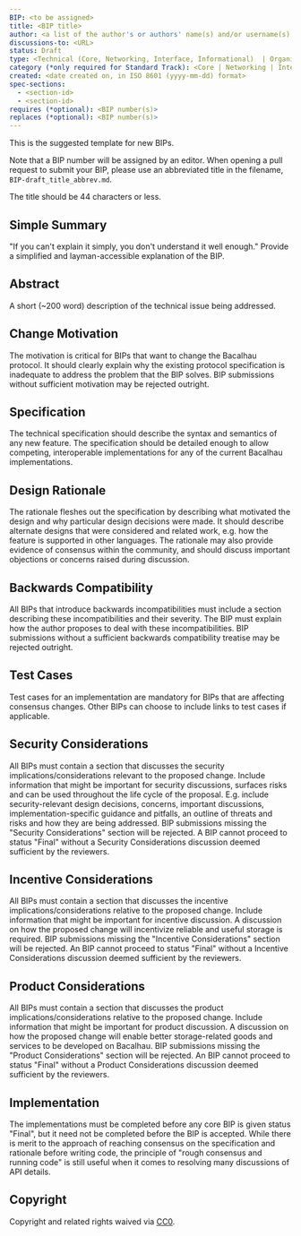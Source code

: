 ```yaml
---
BIP: <to be assigned>
title: <BIP title>
author: <a list of the author's or authors' name(s) and/or username(s), or name(s) and email(s), e.g. (use with the parentheses or triangular brackets): FirstName LastName (@GitHubUsername), FirstName LastName <foo@bar.com>, FirstName (@GitHubUsername) and GitHubUsername (@GitHubUsername)>
discussions-to: <URL>
status: Draft
type: <Technical (Core, Networking, Interface, Informational)  | Organizational | Recovery>
category (*only required for Standard Track): <Core | Networking | Interface >
created: <date created on, in ISO 8601 (yyyy-mm-dd) format>
spec-sections: 
  - <section-id>
  - <section-id>
requires (*optional): <BIP number(s)>
replaces (*optional): <BIP number(s)>
---
```


<!--You can leave these HTML comments in your merged BIP and delete the visible duplicate text guides, they will not appear and may be helpful to refer to if you edit it again. This is the suggested template for new BIPs. Note that a BIP number will be assigned by an editor. When opening a pull request to submit your BIP, please use an abbreviated title in the filename, `BIP-draft_title_abbrev.md`. The title should be 44 characters or less.-->
This is the suggested template for new BIPs.

Note that a BIP number will be assigned by an editor. When opening a pull request to submit your BIP, please use an abbreviated title in the filename, `BIP-draft_title_abbrev.md`.

The title should be 44 characters or less.

## Simple Summary
<!--"If you can't explain it simply, you don't understand it well enough." Provide a simplified and layman-accessible explanation of the BIP.-->
"If you can't explain it simply, you don't understand it well enough." Provide a simplified and layman-accessible explanation of the BIP.

## Abstract
<!--A short (~200 word) description of the technical issue being addressed.-->
A short (~200 word) description of the technical issue being addressed.

## Change Motivation
<!--The motivation is critical for BIPs that want to change the Bacalhau protocol. It should clearly explain why the existing protocol specification is inadequate to address the problem that the BIP solves. BIP submissions without sufficient motivation may be rejected outright.-->
The motivation is critical for BIPs that want to change the Bacalhau protocol. It should clearly explain why the existing protocol specification is inadequate to address the problem that the BIP solves. BIP submissions without sufficient motivation may be rejected outright.

## Specification
<!--The technical specification should describe the syntax and semantics of any new feature. The specification should be detailed enough to allow competing, interoperable implementations for any of the current Bacalhau implementations. -->
The technical specification should describe the syntax and semantics of any new feature. The specification should be detailed enough to allow competing, interoperable implementations for any of the current Bacalhau implementations.

## Design Rationale
<!--The rationale fleshes out the specification by describing what motivated the design and why particular design decisions were made. It should describe alternate designs that were considered and related work, e.g. how the feature is supported in other languages. The rationale may also provide evidence of consensus within the community, and should discuss important objections or concerns raised during discussion.-->
The rationale fleshes out the specification by describing what motivated the design and why particular design decisions were made. It should describe alternate designs that were considered and related work, e.g. how the feature is supported in other languages. The rationale may also provide evidence of consensus within the community, and should discuss important objections or concerns raised during discussion.

## Backwards Compatibility
<!--All BIPs that introduce backwards incompatibilities must include a section describing these incompatibilities and their severity. The BIP must explain how the author proposes to deal with these incompatibilities. BIP submissions without a sufficient backwards compatibility treatise may be rejected outright.-->
All BIPs that introduce backwards incompatibilities must include a section describing these incompatibilities and their severity. The BIP must explain how the author proposes to deal with these incompatibilities. BIP submissions without a sufficient backwards compatibility treatise may be rejected outright.

## Test Cases
<!--Test cases for an implementation are mandatory for BIPs that are affecting consensus changes. Other BIPs can choose to include links to test cases if applicable.-->
Test cases for an implementation are mandatory for BIPs that are affecting consensus changes. Other BIPs can choose to include links to test cases if applicable.

## Security Considerations
<!--All BIPs must contain a section that discusses the security implications/considerations relevant to the proposed change. Include information that might be important for security discussions, surfaces risks and can be used throughout the life cycle of the proposal. E.g. include security-relevant design decisions, concerns, important discussions, implementation-specific guidance and pitfalls, an outline of threats and risks and how they are being addressed. BIP submissions missing the "Security Considerations" section will be rejected. A BIP cannot proceed to status "Final" without a Security Considerations discussion deemed sufficient by the reviewers.-->
All BIPs must contain a section that discusses the security implications/considerations relevant to the proposed change. Include information that might be important for security discussions, surfaces risks and can be used throughout the life cycle of the proposal. E.g. include security-relevant design decisions, concerns, important discussions, implementation-specific guidance and pitfalls, an outline of threats and risks and how they are being addressed. BIP submissions missing the "Security Considerations" section will be rejected. A BIP cannot proceed to status "Final" without a Security Considerations discussion deemed sufficient by the reviewers.

## Incentive Considerations
<!--All BIPs must contain a section that discusses the incentive implications/considerations relative to the proposed change. Include information that might be important for incentive discussion. A discussion on how the proposed change will incentivize reliable and useful storage is required. BIP submissions missing the "Incentive Considerations" section will be rejected. An BIP cannot proceed to status "Final" without a Incentive Considerations discussion deemed sufficient by the reviewers.-->
All BIPs must contain a section that discusses the incentive implications/considerations relative to the proposed change. Include information that might be important for incentive discussion. A discussion on how the proposed change will incentivize reliable and useful storage is required. BIP submissions missing the "Incentive Considerations" section will be rejected. An BIP cannot proceed to status "Final" without a Incentive Considerations discussion deemed sufficient by the reviewers.

## Product Considerations
<!--All BIPs must contain a section that discusses the product implications/considerations relative to the proposed change. Include information that might be important for product discussion. A discussion on how the proposed change will enable better storage-related goods and services to be developed on Bacalhau. BIP submissions missing the "Product Considerations" section will be rejected. An BIP cannot proceed to status "Final" without a Product Considerations discussion deemed sufficient by the reviewers.-->
All BIPs must contain a section that discusses the product implications/considerations relative to the proposed change. Include information that might be important for product discussion. A discussion on how the proposed change will enable better storage-related goods and services to be developed on Bacalhau. BIP submissions missing the "Product Considerations" section will be rejected. An BIP cannot proceed to status "Final" without a Product Considerations discussion deemed sufficient by the reviewers.

## Implementation
<!--The implementations must be completed before any core BIP is given status "Final", but it need not be completed before the BIP is accepted. While there is merit to the approach of reaching consensus on the specification and rationale before writing code, the principle of "rough consensus and running code" is still useful when it comes to resolving many discussions of API details.-->
The implementations must be completed before any core BIP is given status "Final", but it need not be completed before the BIP is accepted. While there is merit to the approach of reaching consensus on the specification and rationale before writing code, the principle of "rough consensus and running code" is still useful when it comes to resolving many discussions of API details.

## Copyright
Copyright and related rights waived via [CC0](https://creativecommons.org/publicdomain/zero/1.0/).
